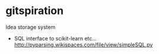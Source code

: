 # gitspiration
Idea storage system

- SQL interface to scikit-learn etc...
http://pyparsing.wikispaces.com/file/view/simpleSQL.py
